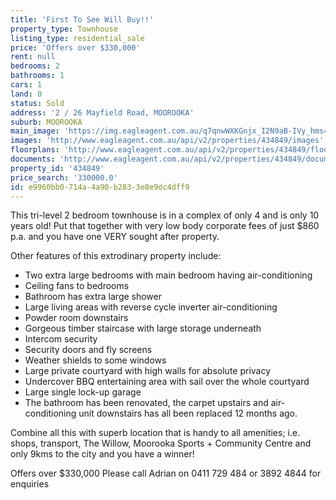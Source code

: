 ```yaml
---
title: 'First To See Will Buy!!'
property_type: Townhouse
listing_type: residential_sale
price: 'Offers over $330,000'
rent: null
bedrooms: 2
bathrooms: 1
cars: 1
land: 0
status: Sold
address: '2 / 26 Mayfield Road, MOOROOKA'
suburb: MOOROOKA
main_image: 'https://img.eagleagent.com.au/q7qnwWXKGnjx_I2N9aB-IVy_hms=/1280x854/smart/https://s3-us-west-2.amazonaws.com/eagleagent-orig/images/6818313/104267586-image-M.jpg'
images: 'http://www.eagleagent.com.au/api/v2/properties/434849/images'
floorplans: 'http://www.eagleagent.com.au/api/v2/properties/434849/floorplans'
documents: 'http://www.eagleagent.com.au/api/v2/properties/434849/documents'
property_id: '434849'
price_search: '330000.0'
id: e9960bb0-714a-4a90-b283-3e8e9dc4dff9
---
```

This tri-level 2 bedroom townhouse is in a complex of only 4 and is only 10 years old! Put that together with very low body corporate fees of just $860 p.a. and you have one VERY sought after property.

Other features of this extrodinary property include:
 -  Two extra large bedrooms with main bedroom having air-conditioning
 -  Ceiling fans to bedrooms
 -  Bathroom has extra large shower
 -  Large living areas with reverse cycle inverter air-conditioning
 -  Powder room downstairs
 -  Gorgeous  timber staircase with large storage underneath
 -  Intercom security
 -  Security doors and fly screens
 -  Weather shields to some windows
 -  Large private courtyard with high walls for absolute privacy
 -  Undercover BBQ entertaining area with sail over the whole courtyard
 -  Large single lock-up garage
 -  The bathroom has been renovated, the carpet upstairs and air-conditioning unit downstairs has all been replaced 12 months ago.

Combine all this with superb location that is handy to all amenities; i.e. shops, transport, The Willow, Moorooka Sports + Community Centre and only 9kms to the city and you have a winner!

Offers over $330,000
Please call Adrian on 0411 729 484 or 3892 4844 for enquiries